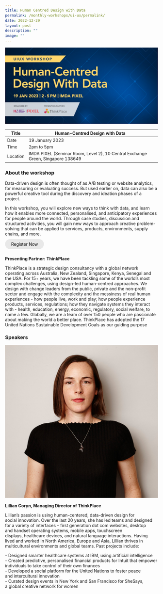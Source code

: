 ```yaml
---
title: Human Centred Design with Data
permalink: /monthly-workshops/ui-ux/permalink/
date: 2022-12-29
layout: post
description: ""
image: ""
---
```

![](/images/Events/UIUX/19januiux.jpg)

| Title | Human-Centred Design with Data | | 
| -------- | -------- | --------| 
| Date  | 19 January 2023  | 
| Time  | 2pm to 5pm  |
| Location  | IMDA PIXEL (Seminar Room, Level 2), 10 Central Exchange Green, Singapore 138649 |

### About the workshop 

Data-driven design is often thought of as A/B testing or website analytics, for measuring or evaluating success. But used earlier on, data can also be a powerful creative tool during the discovery and ideation phases of a project. 

In this workshop, you will explore new ways to think with data, and learn how it enables more connected, personalised, and anticipatory experiences for people around the world. Through case studies, discussion and structured activities, you will gain new ways to approach creative problem-solving that can be applied to services, products, environments, supply chains, and more.
<br><br><a href="https://imda-pixel.sg/event/376" target="_blank" style="background-color: #E8E8E8; color: black; text-decoration: none; border-radius: 100px; padding-left: 20px; padding-right: 20px; padding-top:8px; padding-bottom:8px">Register Now</a><br><br>

**Presenting Partner: ThinkPlace**

ThinkPlace is a strategic design consultancy with a global network operating across Australia, New Zealand, Singapore, Kenya, Senegal and the USA. For 15+ years, we have been tackling some of the world’s most complex challenges, using design-led human-centred approaches. We design with change leaders from the public, private and the non-profit sector and engage with the complexity and the messiness of real human experiences - how people live, work and play; how people experience products, services, regulations; how they navigate systems they interact with - health, education, energy, economic, regulatory, social welfare, to name a few. Globally, we are a team of over 150 people who are passionate about making the world a better place. ThinkPlace has adopted the 17 United Nations Sustainable Development Goals as our guiding purpose

### Speakers 

![](/images/Events/UIUX/lillian.jpg)

**Lillian Coryn, Managing Director of ThinkPlace**

Lillian’s passion is using human-centered, data-driven design for social innovation. Over the last 20 years, she has led teams and designed for a variety of interfaces – first generation dot com websites, desktop and handset operating systems, mobile apps, touchscreen displays, healthcare devices, and natural language interactions. Having lived and worked in North America, Europe and Asia, Lillian thrives in multicultural environments and global teams. Past projects include:

\- Designed smarter healthcare systems at IBM, using artificial intelligence   
\- Created predictive, personalised financial products for Intuit that empower individuals to take control of their own finances  
\- Developed a social platform for the United Nations to foster peace and intercultural innovation  
\- Curated design events in New York and San Francisco for SheSays, a global creative network for women
